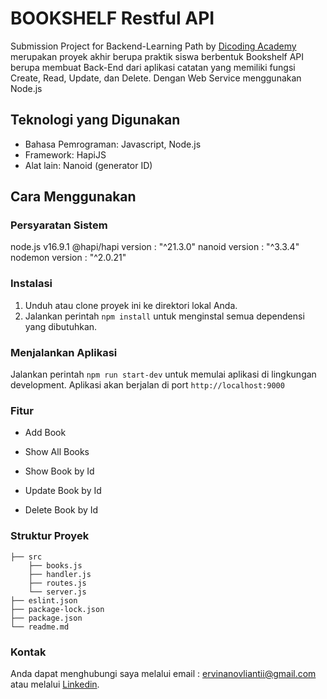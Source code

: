 # BOOKSHELF Restful API 

Submission Project for Backend-Learning Path by [Dicoding Academy](https://www.dicoding.com/) merupakan proyek akhir berupa praktik siswa berbentuk Bookshelf API berupa membuat Back-End dari aplikasi catatan yang memiliki fungsi Create, Read, Update, dan Delete. Dengan Web Service menggunakan Node.js

## Teknologi yang Digunakan
- Bahasa Pemrograman: Javascript, Node.js
- Framework: HapiJS
- Alat lain: Nanoid (generator ID)

## Cara Menggunakan
### Persyaratan Sistem
node.js  v16.9.1
@hapi/hapi version : "^21.3.0"
nanoid version : "^3.3.4"
nodemon version : "^2.0.21"

### Instalasi
1. Unduh atau clone proyek ini ke direktori lokal Anda.
2. Jalankan perintah ``` npm install ``` untuk menginstal semua dependensi yang dibutuhkan.

### Menjalankan Aplikasi
Jalankan perintah ``` npm run start-dev ``` untuk memulai aplikasi di lingkungan development. Aplikasi akan berjalan di port ``` http://localhost:9000 ```

### Fitur 
- Add Book

- Show All Books
- Show Book by Id
- Update Book by Id
- Delete Book by Id

### Struktur Proyek
```
├── src
    ├── books.js
    ├── handler.js
    ├── routes.js
    └── server.js
├── eslint.json
├── package-lock.json
├── package.json
└── readme.md
```

### Kontak
Anda dapat menghubungi saya melalui email : ervinanovliantii@gmail.com atau melalui [Linkedin](https://www.linkedin.com/in/ervina-novlianti/).
